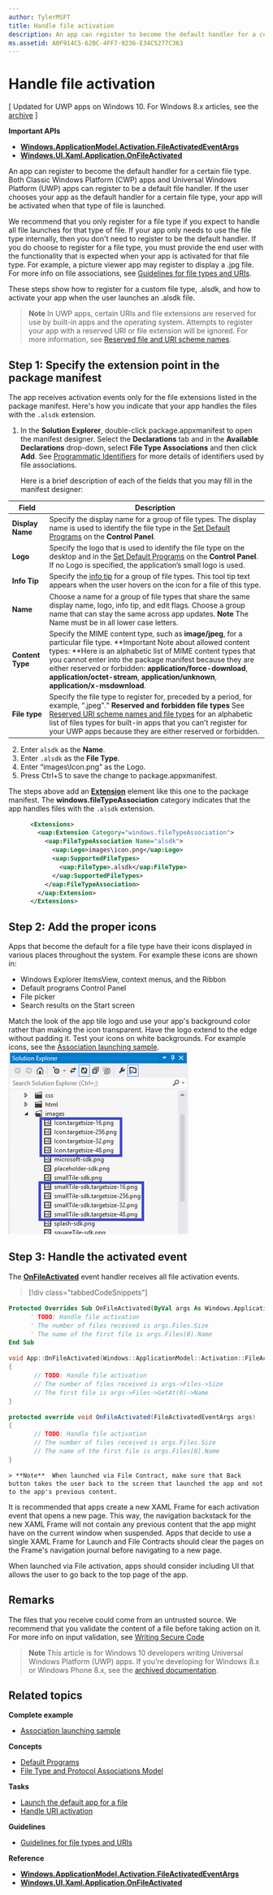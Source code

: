 ```yaml
---
author: TylerMSFT
title: Handle file activation
description: An app can register to become the default handler for a certain file type.
ms.assetid: A0F914C5-62BC-4FF7-9236-E34C5277C363
---
```


# Handle file activation


\[ Updated for UWP apps on Windows 10. For Windows 8.x articles, see the [archive](http://go.microsoft.com/fwlink/p/?linkid=619132) \]


**Important APIs**

-   [**Windows.ApplicationModel.Activation.FileActivatedEventArgs**](https://msdn.microsoft.com/library/windows/apps/br224716)
-   [**Windows.UI.Xaml.Application.OnFileActivated**](https://msdn.microsoft.com/library/windows/apps/br242331)

An app can register to become the default handler for a certain file type. Both Classic Windows Platform (CWP) apps and Universal Windows Platform (UWP) apps can register to be a default file handler. If the user chooses your app as the default handler for a certain file type, your app will be activated when that type of file is launched.

We recommend that you only register for a file type if you expect to handle all file launches for that type of file. If your app only needs to use the file type internally, then you don't need to register to be the default handler. If you do choose to register for a file type, you must provide the end user with the functionality that is expected when your app is activated for that file type. For example, a picture viewer app may register to display a .jpg file. For more info on file associations, see [Guidelines for file types and URIs](https://msdn.microsoft.com/library/windows/apps/hh700321).

These steps show how to register for a custom file type, .alsdk, and how to activate your app when the user launches an .alsdk file.

> **Note**  In UWP apps, certain URIs and file extensions are reserved for use by built-in apps and the operating system. Attempts to register your app with a reserved URI or file extension will be ignored. For more information, see [Reserved file and URI scheme names](reserved-uri-scheme-names.md).

## Step 1: Specify the extension point in the package manifest


The app receives activation events only for the file extensions listed in the package manifest. Here's how you indicate that your app handles the files with the `.alsdk` extension.

1.  In the **Solution Explorer**, double-click package.appxmanifest to open the manifest designer. Select the **Declarations** tab and in the **Available Declarations** drop-down, select **File Type Associations** and then click **Add**. See [Programmatic Identifiers](https://msdn.microsoft.com/library/windows/desktop/cc144152) for more details of identifiers used by file associations.

    Here is a brief description of each of the fields that you may fill in the manifest designer:

| Field | Description |
|------------------|----------------------------------------------------------------------------------------------------------------------------------------------------------------------------------------------------------------------------------------------------------------------------------------------------------------------------------------------------------------------------------------------------------|
| **Display Name** | Specify the display name for a group of file types. The display name is used to identify the file type in the [Set Default Programs](https://msdn.microsoft.com/library/windows/desktop/cc144154) on the **Control Panel**. |
| **Logo** | Specify the logo that is used to identify the file type on the desktop and in the [Set Default Programs](https://msdn.microsoft.com/library/windows/desktop/cc144154) on the **Control Panel**. If no Logo is specified, the application’s small logo is used. |
| **Info Tip** | Specify the [info tip](https://msdn.microsoft.com/library/windows/desktop/cc144152) for a group of file types. This tool tip text appears when the user hovers on the icon for a file of this type. |
| **Name** | Choose a name for a group of file types that share the same display name, logo, info tip, and edit flags. Choose a group name that can stay the same across app updates. **Note**  The Name must be in all lower case letters. |
| **Content Type** | Specify the MIME content type, such as **image/jpeg**, for a particular file type. **Important Note about allowed content types:  **Here is an alphabetic list of MIME content types that you cannot enter into the package manifest because they are either reserved or forbidden: **application/force-download**, **application/octet-stream**, **application/unknown**, **application/x-msdownload**. |
| **File type** | Specify the file type to register for, preceded by a period, for example, “.jpeg”." **Reserved and forbidden file types** See [Reserved URI scheme names and file types](reserved-uri-scheme-names.md) for an alphabetic list of files types for built-in apps that you can't register for your UWP apps because they are either reserved or forbidden. |

2.  Enter `alsdk` as the **Name**.
3.  Enter `.alsdk` as the **File Type**.
4.  Enter “images\\Icon.png” as the Logo.
5.  Press Ctrl+S to save the change to package.appxmanifest.

The steps above add an [**Extension**](https://msdn.microsoft.com/library/windows/apps/br211400) element like this one to the package manifest. The **windows.fileTypeAssociation** category indicates that the app handles files with the `.alsdk` extension.

```xml
      <Extensions>
        <uap:Extension Category="windows.fileTypeAssociation">
          <uap:FileTypeAssociation Name="alsdk">
            <uap:Logo>images\icon.png</uap:Logo>
            <uap:SupportedFileTypes>
              <uap:FileType>.alsdk</uap:FileType>
            </uap:SupportedFileTypes>
          </uap:FileTypeAssociation>
        </uap:Extension>
      </Extensions>
```

## Step 2: Add the proper icons


Apps that become the default for a file type have their icons displayed in various places throughout the system. For example these icons are shown in:

-   Windows Explorer ItemsView, context menus, and the Ribbon
-   Default programs Control Panel
-   File picker
-   Search results on the Start screen

Match the look of the app tile logo and use your app's background color rather than making the icon transparent. Have the logo extend to the edge without padding it. Test your icons on white backgrounds. For example icons, see the [Association launching sample](http://go.microsoft.com/fwlink/p/?LinkID=620490).
![the solution explorer with a view of the files in the images folder. there are 16, 32, 48, and 256 pixel versions of both ‘icon.targetsize’ and ‘smalltile-sdk’](images/seviewofimages.png)

## Step 3: Handle the activated event


The [**OnFileActivated**](https://msdn.microsoft.com/library/windows/apps/br242331) event handler receives all file activation events.

> [!div class="tabbedCodeSnippets"]
```vb
Protected Overrides Sub OnFileActivated(ByVal args As Windows.ApplicationModel.Activation.FileActivatedEventArgs)
      ' TODO: Handle file activation
      ' The number of files received is args.Files.Size
      ' The name of the first file is args.Files(0).Name
End Sub
```
```cpp
void App::OnFileActivated(Windows::ApplicationModel::Activation::FileActivatedEventArgs^ args)
{
       // TODO: Handle file activation
       // The number of files received is args->Files->Size
       // The first file is args->Files->GetAt(0)->Name
}
```
```cs
protected override void OnFileActivated(FileActivatedEventArgs args)
{
       // TODO: Handle file activation
       // The number of files received is args.Files.Size
       // The name of the first file is args.Files[0].Name
}
```

    > **Note**  When launched via File Contract, make sure that Back button takes the user back to the screen that launched the app and not to the app's previous content.

It is recommended that apps create a new XAML Frame for each activation event that opens a new page. This way, the navigation backstack for the new XAML Frame will not contain any previous content that the app might have on the current window when suspended. Apps that decide to use a single XAML Frame for Launch and File Contracts should clear the pages on the Frame's navigation journal before navigating to a new page.

When launched via File activation, apps should consider including UI that allows the user to go back to the top page of the app.

## Remarks


The files that you receive could come from an untrusted source. We recommend that you validate the content of a file before taking action on it. For more info on input validation, see [Writing Secure Code](http://go.microsoft.com/fwlink/p/?LinkID=142053)

> **Note**  This article is for Windows 10 developers writing Universal Windows Platform (UWP) apps. If you’re developing for Windows 8.x or Windows Phone 8.x, see the [archived documentation](http://go.microsoft.com/fwlink/p/?linkid=619132).

 

## Related topics

**Complete example**

* [Association launching sample](http://go.microsoft.com/fwlink/p/?LinkID=231484)

**Concepts**

* [Default Programs](https://msdn.microsoft.com/library/windows/desktop/cc144154)
* [File Type and Protocol Associations Model](https://msdn.microsoft.com/library/windows/desktop/hh848047)

**Tasks**

* [Launch the default app for a file](launch-the-default-app-for-a-file.md)
* [Handle URI activation](handle-uri-activation.md)

**Guidelines**

* [Guidelines for file types and URIs](https://msdn.microsoft.com/library/windows/apps/hh700321)

**Reference**
* [**Windows.ApplicationModel.Activation.FileActivatedEventArgs**](https://msdn.microsoft.com/library/windows/apps/br224716)
* [**Windows.UI.Xaml.Application.OnFileActivated**](https://msdn.microsoft.com/library/windows/apps/br242331)

 

 


<!--HONumber=Jun16_HO3-->


